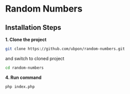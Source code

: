# Random Numbers

## Installation Steps

**1. Clone the project**

```sh
git clone https://github.com/ubpon/random-numbers.git
```

and switch to cloned project

```sh
cd random-numbers
```
**4. Run command**

```sh
php index.php
```